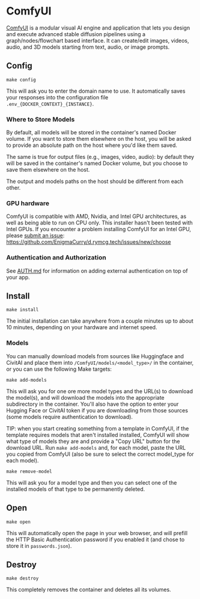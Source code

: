 # ComfyUI

[ComfyUI](https://github.com/comfyanonymous/ComfyUI) is a modular
visual AI engine and application that lets you design and execute
advanced stable diffusion pipelines using a graph/nodes/flowchart
based interface. It can create/edit images, videos, audio, and 3D
models starting from text, audio, or image prompts.

## Config

```
make config
```

This will ask you to enter the domain name to use.
It automatically saves your responses into the configuration file
`.env_{DOCKER_CONTEXT}_{INSTANCE}`.

### Where to Store Models

By default, all models will be stored in the container's named Docker
volume. If you want to store them elsewhere on the host, you will be
asked to provide an absolute path on the host where you'd like them
saved.

The same is true for output files (e.g., images, video, audio): by
default they will be saved in the container's named Docker volume, but
you choose to save them elsewhere on the host.

The output and models paths on the host should be different from each
other.

### GPU hardware

ComfyUI is compatible with AMD, Nvidia, and Intel GPU architectures,
as well as being able to run on CPU only. This installer hasn't been
tested with Intel GPUs. If you encounter a problem installing ComfyUI
for an Intel GPU, please [submit an
issue](https://github.com/EnigmaCurry/d.rymcg.tech/issues/new/choose):
https://github.com/EnigmaCurry/d.rymcg.tech/issues/new/choose

### Authentication and Authorization

See [AUTH.md](../AUTH.md) for information on adding external authentication on
top of your app.

## Install

```
make install
```

The initial installation can take anywhere from a couple minutes up to
about 10 minutes, depending on your hardware and internet speed.

### Models

You can manually download models from sources like Huggingface and
CivitAI and place them into `/ComfyUI/models/<model_type>/` in the
container, or you can use the following Make targets:

```
make add-models
```

This will ask you for one ore more model types and the URL(s) to
download the model(s), and will download the models into the
appropriate subdirectory in the container. You'll also have the option
to enter your Hugging Face or CivitAI token if you are downloading
from those sources (some models require authentication to download).

TIP: when you start creating something from a template in ComfyUI, if
the template requires models that aren't installed installed, ComfyUI
will show what type of models they are and provide a "Copy URL" button
for the download URL. Run `make add-models` and, for each model, paste
the URL you copied from ComfyUI (also be sure to select the correct
model_type for each model).

```
make remove-model
```

This will ask you for a model type and then you can select one of the
installed models of that type to be permanently deleted.

## Open

```
make open
```

This will automatically open the page in your web browser, and will
prefill the HTTP Basic Authentication password if you enabled it
(and chose to store it in `passwords.json`).

## Destroy

```
make destroy
```

This completely removes the container and deletes all its volumes.
